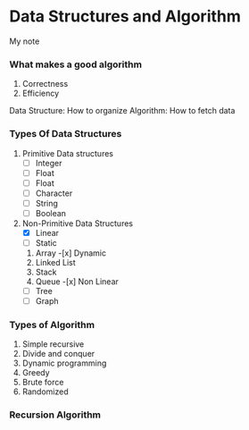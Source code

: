 # Data Structures and Algorithm

My note

### What makes a good algorithm

1. Correctness
2. Efficiency

Data Structure: How to organize
Algorithm: How to fetch data

### Types Of Data Structures

1. Primitive Data structures
   - [ ] Integer
   - [ ] Float
   - [ ] Float
   - [ ] Character
   - [ ] String
   - [ ] Boolean
2. Non-Primitive Data Structures
   - [x] Linear
   - [ ] Static
   1. Array -[x] Dynamic
   1. Linked List
   1. Stack
   1. Queue -[x] Non Linear
   - [ ] Tree
   - [ ] Graph

### Types of Algorithm

1. Simple recursive
2. Divide and conquer
3. Dynamic programming
4. Greedy
5. Brute force
6. Randomized


### Recursion Algorithm